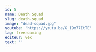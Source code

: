 ```yaml
---
id: 5
name: Death Squad
slug: death-squad
image: "dead-squad.jpg"
youtube: 'https://youtu.be/G_I9x77ItTE'
tag: freeroaming
editeur: vex
text: ''
---
```


